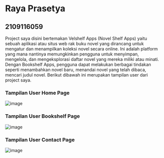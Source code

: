 # Raya Prasetya
## 2109116059
Project saya disini bertemakan Velshelf Apps (Novel Shelf Apps) yaitu sebuah aplikasi atau situs web rak buku novel yang dirancang untuk mengatur dan menampilkan koleksi novel secara online. Ini adalah platform yang mana nantinya memungkinkan pengguna untuk menyimpan, mengelola, dan mengeksplorasi daftar novel yang mereka miliki atau minati. Dengan Bookshelf Apps, pengguna dapat melakukan berbagai tindakan seperti menambahkan novel baru, menandai novel yang telah dibaca, mencari judul novel. Berikut dibawah ini merupakan tampilan user dari project saya.

### Tampilan User Home Page
![image](https://github.com/rprasetya/Novel/assets/102443842/97f8fdd0-293f-4582-882b-3372af334b13)

### Tampilan User Bookshelf Page 
![image](https://github.com/rprasetya/Novel/assets/102443842/bf16bc74-4a3f-4953-b31c-978565a8a5c9)

### Tampilan User Contact Page
![image](https://github.com/rprasetya/Novel/assets/102443842/a16c847d-a803-4e23-96ab-b0180a0e0eac)
